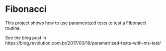 # Fibonacci
This project shows how to use parametrized tests to test a Fibonacci routine. 

See the blog post in https://blog,revolution.com.br/2017/03/18/parametrized-tests-with-ms-test/
